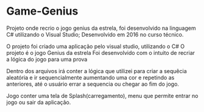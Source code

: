 # Game-Genius
Projeto onde recrio o jogo genius da estrela, foi desenvolvido na linguagem C# utilizando o Visual Studio; Desenvolvido em 2016 no curso técnico.

O projeto foi criado uma aplicação pelo visual studio, utilizando o C#
O projeto é o jogo Genius da estrela
Foi desenvolvido com o intuito de recriar a lógica do jogo para uma prova

Dentro dos arquivos irá conter a lógica que utilizei para criar a sequêcia aleatória e ir sequencialmente aumentando uma cor e repetindo as anteriores,
até o usuário errar a sequencia ou chegar ao fim do jogo.

Jogo conter uma tela de Splash(carregamento), menu que permite entrar no jogo ou sair da aplicação.
